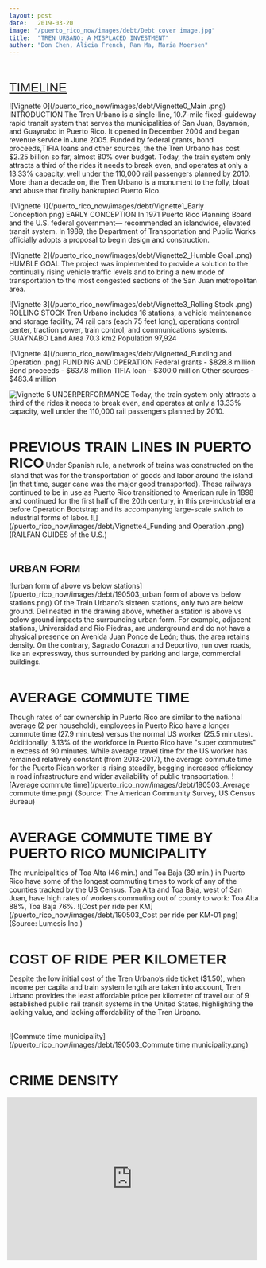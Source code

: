 ```yaml
---
layout: post
date:   2019-03-20
image: "/puerto_rico_now/images/debt/Debt cover image.jpg"
title:  "TREN URBANO: A MISPLACED INVESTMENT"
author: "Don Chen, Alicia French, Ran Ma, Maria Moersen"
---
```


<br/><br/>
<span style="font-family:Helvetica; font-size:1.8em;">[TIMELINE](https://cdn.knightlab.com/libs/timeline3/latest/embed/index.html?source=1DWOCwES0SCjHYVse9o3VgRY2Wro5m9taLy-nTs7OaaQ&font=OpenSans-GentiumBook&lang=en&hash_bookmark=true&initial_zoom=2&height=650#event-tren-urbano-misplaced-investment) </span>

![Vignette 0](/puerto_rico_now/images/debt/Vignette0_Main .png)
INTRODUCTION
The Tren Urbano is a single-line, 10.7-mile fixed-guideway rapid transit system that serves the municipalities of San Juan, Bayamón, and Guaynabo in Puerto Rico. It opened in December 2004 and began revenue service in June 2005.
Funded by federal grants, bond proceeds,TIFIA loans and other sources, the the Tren Urbano has cost $2.25 billion so far, almost 80% over budget.
Today, the train system only attracts a third of the rides it needs to break even, and operates at only a 13.33% capacity, well under the 110,000 rail passengers planned by 2010.
More than a decade on, the Tren Urbano is a monument to the folly, bloat and abuse that finally bankrupted Puerto Rico.

![Vignette 1](/puerto_rico_now/images/debt/Vignette1_Early Conception.png)
EARLY CONCEPTION
In 1971 Puerto Rico Planning Board and the U.S. federal government— recommended an islandwide, elevated transit system. In 1989, the Department of Transportation and Public Works officially adopts a proposal to begin design and construction.

![Vignette 2](/puerto_rico_now/images/debt/Vignette2_Humble Goal .png)
HUMBLE GOAL
The project was implemented to provide a solution to the continually rising vehicle traffic levels and to bring a new mode of transportation to the most congested sections of the San Juan metropolitan area.

![Vignette 3](/puerto_rico_now/images/debt/Vignette3_Rolling Stock .png)
ROLLING STOCK
Tren Urbano includes 16 stations, a vehicle maintenance and storage facility, 74 rail cars (each 75 feet long), operations control center, traction power, train control, and communications systems.
GUAYNABO Land Area 70.3 km2 Population 97,924

![Vignette 4](/puerto_rico_now/images/debt/Vignette4_Funding and Operation  .png)
FUNDING AND OPERATION 
Federal grants - $828.8 million Bond proceeds - $637.8 million TIFIA loan - $300.0 million Other sources - $483.4 million

![Vignette 5](/puerto_rico_now/images/debt/Vignette5_Underperformance.png)
UNDERPERFORMANCE
Today, the train system only attracts a third of the rides it needs to break even, and operates at only a 13.33% capacity, well under the 110,000 rail passengers planned by 2010.

<br/><br/>
<span style="font-family:Helvetica; font-size:2em;">**PREVIOUS TRAIN LINES IN PUERTO RICO**</span>
Under Spanish rule, a network of trains was constructed on the island that was for the transportation of goods and labor around the island (in that time, sugar cane was the major good transported). These railways continued to be in use as Puerto Rico transitioned to American rule in 1898 and continued for the first half of the 20th century, in this pre-industrial era before Operation Bootstrap and its accompanying large-scale switch to industrial forms of labor. 
![](/puerto_rico_now/images/debt/Vignette4_Funding and Operation  .png)
(RAILFAN GUIDES of the U.S.)


<br/><br/>
<span style="font-family:Helvetica; font-size:1.5em;">**URBAN FORM**</span>

![urban form of above vs below stations](/puerto_rico_now/images/debt/190503_urban form of above vs below stations.png)
Of the Train Urbano’s sixteen stations, only two are below ground. Delineated in the drawing above, whether a station is above vs below ground impacts the surrounding urban form. For example, adjacent stations, Universidad and Rio Piedras, are underground and do not have a physical presence on Avenida Juan Ponce de León; thus, the area retains density. On the contrary, Sagrado Corazon and Deportivo, run over roads, like an expressway, thus surrounded by parking and large, commercial buildings.

<br/><br/>
<span style="font-family:Helvetica; font-size:2em;">**AVERAGE COMMUTE TIME**</span>

Though rates of car ownership in Puerto Rico are similar to the national average (2 per household), employees in Puerto Rico have a longer commute time (27.9 minutes) versus the normal US worker (25.5 minutes). Additionally, 3.13% of the workforce in Puerto Rico have "super commutes" in excess of 90 minutes. While average travel time for the US worker has remained relatively constant (from 2013-2017), the average commute time for the Puerto Rican worker is rising steadily, begging increased efficiency in road infrastructure and wider availability of public transportation. 
![Average commute time](/puerto_rico_now/images/debt/190503_Average commute time.png)
(Source: The American Community Survey, US Census Bureau) 


<br/><br/>
<span style="font-family:Helvetica; font-size:2em;">**AVERAGE COMMUTE TIME BY PUERTO RICO MUNICIPALITY**</span>

The municipalities of Toa Alta (46 min.) and Toa Baja (39 min.) in Puerto Rico have some of the longest commuting times to work of any of the counties tracked by the US Census.  Toa Alta and Toa Baja, west of San Juan, have high rates of workers commuting out of county to work:  Toa Alta 88%, Toa Baja 76%.
![Cost per ride per KM](/puerto_rico_now/images/debt/190503_Cost per ride per KM-01.png)
(Source: Lumesis Inc.)


<br><br>
<span style="font-family:Helvetica; font-size:2em;">**COST OF RIDE PER KILOMETER**</span>

Despite the low initial cost of the Tren Urbano’s ride ticket ($1.50), when income per capita and train system length are taken into account, Tren Urbano provides the least affordable price per kilometer of travel out of 9 established public rail transit systems in the United States, highlighting the lacking value, and lacking affordability of the Tren Urbano. 
<br><br>

![Commute time municipality](/puerto_rico_now/images/debt/190503_Commute time municipality.png)


<br><br>
<span style="font-family:Helvetica; font-size:2em;">**CRIME DENSITY**</span>

<div style="padding:65% 0 0 0;position:relative;"><iframe src="https://api.mapbox.com/styles/v1/al1616/cjv8d129i3wjd1ftazkl7tmr7.html?fresh=true&title=true&access_token=pk.eyJ1IjoiYWwxNjE2IiwiYSI6ImNqc200ZXQ0YTBnOWE0NG54Ym45YnYybHgifQ.t9lM7oOjsxtKmQS_BGfbdg#12.2/18.407805/-66.090904/0" style="position:absolute;top:3;left:-4;width:100%;height:100%;" frameborder="0"></iframe></div>

